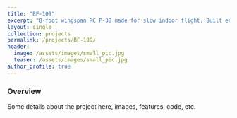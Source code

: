 ```yaml
---
title: "BF-109"
excerpt: "8-foot wingspan RC P-38 made for slow indoor flight. Built entirely from scratch."
layout: single
collection: projects
permalink: /projects/BF-109/
header:
  image: /assets/images/small_pic.jpg
  teaser: /assets/images/small_pic.jpg
author_profile: true
---
```


### Overview

Some details about the project here, images, features, code, etc.

